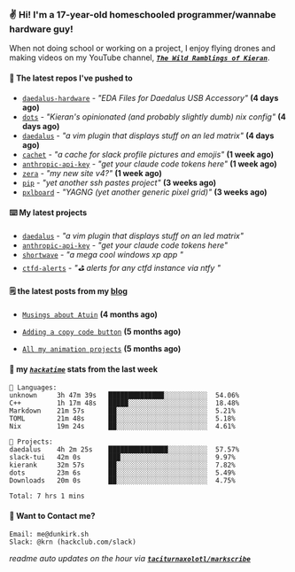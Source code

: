 ### ✌️ Hi! I'm a 17-year-old homeschooled programmer/wannabe hardware guy!

When not doing school or working on a project, I enjoy flying drones and making videos on my YouTube channel, [**_`The Wild Ramblings of Kieran`_**](https://youtube.com/@kieran.rambles).

#### 👷 The latest repos I've pushed to

- [`daedalus-hardware`](https://github.com/geschmit/daedalus-hardware) - _"EDA Files for Daedalus USB Accessory"_ **(4 days ago)**
- [`dots`](https://github.com/taciturnaxolotl/dots) - _"Kieran's opinionated (and probably slightly dumb) nix config"_ **(4 days ago)**
- [`daedalus`](https://github.com/taciturnaxolotl/daedalus) - _"a vim plugin that displays stuff on an led matrix"_ **(4 days ago)**
- [`cachet`](https://github.com/taciturnaxolotl/cachet) - _"a cache for slack profile pictures and emojis"_ **(1 week ago)**
- [`anthropic-api-key`](https://github.com/taciturnaxolotl/anthropic-api-key) - _"get your claude code tokens here"_ **(1 week ago)**
- [`zera`](https://github.com/taciturnaxolotl/zera) - _"my new site v4?"_ **(1 week ago)**
- [`pip`](https://github.com/taciturnaxolotl/pip) - _"yet another ssh pastes project"_ **(3 weeks ago)**
- [`pxlboard`](https://github.com/taciturnaxolotl/pxlboard) - _"YAGNG (yet another generic pixel grid)"_ **(3 weeks ago)**

#### ⌨️ My latest projects

- [`daedalus`](https://github.com/taciturnaxolotl/daedalus) - _"a vim plugin that displays stuff on an led matrix"_
- [`anthropic-api-key`](https://github.com/taciturnaxolotl/anthropic-api-key) - _"get your claude code tokens here"_
- [`shortwave`](https://github.com/taciturnaxolotl/shortwave) - _"a mega cool windows xp app "_
- [`ctfd-alerts`](https://github.com/taciturnaxolotl/ctfd-alerts) - _"⛳ alerts for any ctfd instance via ntfy "_

#### 🗒️ the latest posts from my [blog](https://dunkirk.sh)

- [`Musings about Atuin`](https://dunkirk.sh/blog/atuin/) **(4 months ago)**

- [`Adding a copy code button`](https://dunkirk.sh/blog/adding-a-copy-button/) **(5 months ago)**

- [`All my animation projects`](https://dunkirk.sh/blog/my-animations/) **(5 months ago)**



#### 📡 my [_`hackatime`_](https://waka.hackclub.com) stats from the last week

```text
💾 Languages:
unknown     3h 47m 39s   ██████████████░░░░░░░░░░░  54.06%
C++         1h 17m 48s   █████░░░░░░░░░░░░░░░░░░░░  18.48%
Markdown    21m 57s      ██░░░░░░░░░░░░░░░░░░░░░░░  5.21%
TOML        21m 48s      ██░░░░░░░░░░░░░░░░░░░░░░░  5.18%
Nix         19m 24s      ██░░░░░░░░░░░░░░░░░░░░░░░  4.61%

💼 Projects:
daedalus    4h 2m 25s    ███████████████░░░░░░░░░░  57.57%
slack-tui   42m 0s       ███░░░░░░░░░░░░░░░░░░░░░░  9.97%
kierank     32m 57s      ██░░░░░░░░░░░░░░░░░░░░░░░  7.82%
dots        23m 6s       ██░░░░░░░░░░░░░░░░░░░░░░░  5.49%
Downloads   20m 0s       ██░░░░░░░░░░░░░░░░░░░░░░░  4.75%

Total: 7 hrs 1 mins
```

#### 📮 Want to Contact me?

```text
Email: me@dunkirk.sh
Slack: @krn (hackclub.com/slack)
```

_readme auto updates on the hour via [**`taciturnaxolotl/markscribe`**](https://github.com/taciturnaxolotl/markscribe)_
